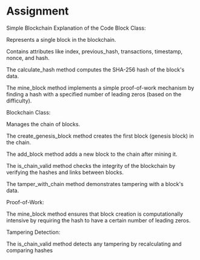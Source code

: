 # Assignment
Simple Blockchain
Explanation of the Code
Block Class:

Represents a single block in the blockchain.

Contains attributes like index, previous_hash, transactions, timestamp, nonce, and hash.

The calculate_hash method computes the SHA-256 hash of the block's data.

The mine_block method implements a simple proof-of-work mechanism by finding a hash with a specified number of leading zeros (based on the difficulty).

Blockchain Class:

Manages the chain of blocks.

The create_genesis_block method creates the first block (genesis block) in the chain.

The add_block method adds a new block to the chain after mining it.

The is_chain_valid method checks the integrity of the blockchain by verifying the hashes and links between blocks.

The tamper_with_chain method demonstrates tampering with a block's data.

Proof-of-Work:

The mine_block method ensures that block creation is computationally intensive by requiring the hash to have a certain number of leading zeros.

Tampering Detection:

The is_chain_valid method detects any tampering by recalculating and comparing hashes
